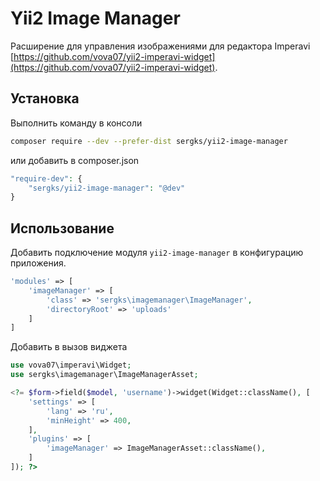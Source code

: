 # Yii2 Image Manager
Расширение для управления изображениями для редактора Imperavi [https://github.com/vova07/yii2-imperavi-widget](https://github.com/vova07/yii2-imperavi-widget).

## Установка
Выполнить команду в консоли
```bash
composer require --dev --prefer-dist sergks/yii2-image-manager
```

или добавить в composer.json
```php
"require-dev": {
    "sergks/yii2-image-manager": "@dev"
}
```

## Использование
Добавить подключение модуля `yii2-image-manager` в конфигурацию приложения.
```php
'modules' => [
    'imageManager' => [
        'class' => 'sergks\imagemanager\ImageManager',
        'directoryRoot' => 'uploads'
    ]
]
```

Добавить в вызов виджета
```php
use vova07\imperavi\Widget;
use sergks\imagemanager\ImageManagerAsset;

<?= $form->field($model, 'username')->widget(Widget::className(), [
    'settings' => [
        'lang' => 'ru',
        'minHeight' => 400,
    ],
    'plugins' => [
        'imageManager' => ImageManagerAsset::className(),
    ]
]); ?>
```